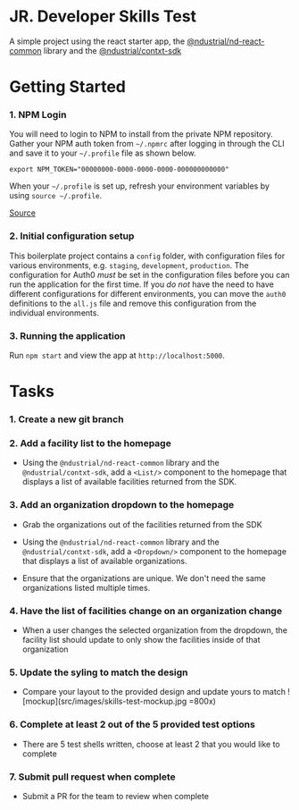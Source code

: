 # JR. Developer Skills Test
A simple project using the react starter app, the [@ndustrial/nd-react-common](https://www.npmjs.com/package/@ndustrial/nd-react-common) library and the [@ndustrial/contxt-sdk](https://github.com/ndustrialio/contxt-sdk-js)

# Getting Started

### 1. NPM Login
You will need to login to NPM to install from the private NPM repository. Gather your NPM auth token from `~/.npmrc` after logging in through the CLI and save it to your `~/.profile` file as shown below.

```
export NPM_TOKEN="00000000-0000-0000-0000-000000000000"
```

When your `~/.profile` is set up, refresh your environment variables by using `source ~/.profile`.


[Source](http://blog.npmjs.org/post/118393368555/deploying-with-npm-private-modules)

### 2. Initial configuration setup
This boilerplate project contains a `config` folder, with configuration files for various environments, e.g. `staging`, `development`, `production`. The configuration for Auth0 *must* be set in the configuration files before you can run the application for the first time. If you *do not* have the need to have different configurations for different environments, you can move the `auth0` definitions to the `all.js` file and remove this configuration from the individual environments.

### 3. Running the application
Run `npm start` and view the app at `http://localhost:5000`.

# Tasks
### 1. Create a new git branch

### 2. Add a facility list to the homepage

- Using the `@ndustrial/nd-react-common` library and the `@ndustrial/contxt-sdk`, add a `<List/>` component to the homepage that displays a list of available facilities returned from the SDK.

### 3. Add an organization dropdown to the homepage
- Grab the organizations out of the facilities returned from the SDK

- Using the `@ndustrial/nd-react-common` library and the `@ndustrial/contxt-sdk`, add a `<Dropdown/>` component to the homepage that displays a list of available organizations.

- Ensure that the organizations are unique. We don't need the same organizations listed multiple times.

### 4. Have the list of facilities change on an organization change
- When a user changes the selected organization from the dropdown, the facility list should update to only show the facilities inside of that organization

### 5. Update the syling to match the design
- Compare your layout to the provided design and update yours to match
![mockup](src/images/skills-test-mockup.jpg =800x)

### 6. Complete at least 2 out of the 5 provided test options
- There are 5 test shells written, choose at least 2 that you would like to complete

### 7. Submit pull request when complete
- Submit a PR for the team to review when complete
